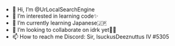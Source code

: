 - 👋 Hi, I’m @UrLocalSearchEngine
- 👀 I’m interested in learning code✨
- 🌱 I’m currently learning Japanese🇯🇵
- 💞️ I’m looking to collaborate on idrk yet🤷‍♀️
- 📫 How to reach me Discord: Sir, IsuckusDeeznuttus IV #5305

<!---
UrLocalSearchEngine/UrLocalSearchEngine is a ✨ special ✨ repository because its `README.md` (this file) appears on your GitHub profile.
You can click the Preview link to take a look at your changes.
--->
